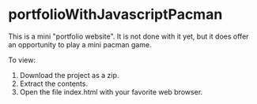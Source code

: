 # portfolioWithJavascriptPacman
This is a mini "portfolio website". It is not done with it yet, but it does offer an 
opportunity to play a mini pacman game.

To view:
1) Download the project as  a zip.
2) Extract the contents.
3) Open the file index.html with your favorite web browser.
